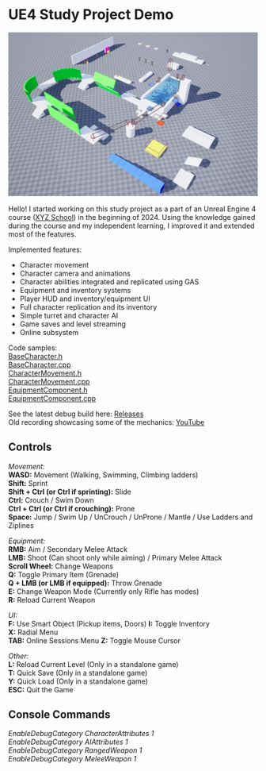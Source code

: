 # UE4 Study Project Demo

![Gym](Gym.png)

Hello! I started working on this study project as a part of an Unreal Engine 4 course ([XYZ School](https://www.school-xyz.com/main_eng)) in the beginning of 2024. Using the knowledge gained during the course and my independent learning, I improved it and extended most of the features.

Implemented features:
- Character movement
- Character camera and animations
- Character abilities integrated and replicated using GAS
- Equipment and inventory systems
- Player HUD and inventory/equipment UI
- Full character replication and its inventory
- Simple turret and character AI
- Game saves and level streaming
- Online subsystem

Code samples:  
[BaseCharacter.h](https://github.com/Neolias/u4-study-project-demo/blob/main/ue4/Source/XyzHomework/Characters/XyzBaseCharacter.h)  
[BaseCharacter.cpp](https://github.com/Neolias/u4-study-project-demo/blob/main/ue4/Source/XyzHomework/Characters/XyzBaseCharacter.cpp)  
[CharacterMovement.h](https://github.com/Neolias/u4-study-project-demo/blob/main/ue4/Source/XyzHomework/Components/MovementComponents/XyzBaseCharMovementComponent.h)  
[CharacterMovement.cpp](https://github.com/Neolias/u4-study-project-demo/blob/main/ue4/Source/XyzHomework/Components/MovementComponents/XyzBaseCharMovementComponent.cpp)  
[EquipmentComponent.h](https://github.com/Neolias/u4-study-project-demo/blob/main/ue4/Source/XyzHomework/Components/CharacterComponents/CharacterEquipmentComponent.h)  
[EquipmentComponent.cpp](https://github.com/Neolias/u4-study-project-demo/blob/main/ue4/Source/XyzHomework/Components/CharacterComponents/CharacterEquipmentComponent.cpp)  

See the latest debug build here: [Releases]( https://github.com/Neolias/ue4-study-project-demo/releases)  
Old recording showcasing some of the mechanics: [YouTube](https://www.youtube.com/watch?v=TFxdaA3Rt28)

## Controls
*Movement:*  
**WASD:** Movement (Walking, Swimming, Climbing ladders)  
**Shift:** Sprint  
**Shift + Ctrl (or Ctrl if sprinting):** Slide  
**Ctrl:** Crouch / Swim Down  
**Ctrl + Ctrl (or Ctrl if crouching):** Prone  
**Space:** Jump / Swim Up / UnCrouch / UnProne / Mantle / Use Ladders and Ziplines  

*Equipment:*  
**RMB:** Aim / Secondary Melee Attack  
**LMB:** Shoot (Can shoot only while aiming) / Primary Melee Attack  
**Scroll Wheel:** Change Weapons  
**Q:** Toggle Primary Item (Grenade)  
**Q + LMB (or LMB if equipped):** Throw Grenade  
**E:** Change Weapon Mode (Currently only Rifle has modes)  
**R:** Reload Current Weapon  

*UI:*  
**F:** Use Smart Object (Pickup items, Doors) 
**I:** Toggle Inventory  
**X:** Radial Menu  
**TAB:** Online Sessions Menu
**Z:** Toggle Mouse Cursor  

*Other:*  
**L:** Reload Current Level (Only in a standalone game)  
**T:** Quick Save (Only in a standalone game)  
**Y:** Quick Load (Only in a standalone game)  
**ESC:** Quit the Game

## Console Commands
*EnableDebugCategory CharacterAttributes 1*  
*EnableDebugCategory AIAttributes 1*  
*EnableDebugCategory RangedWeapon 1*  
*EnableDebugCategory MeleeWeapon 1*  

